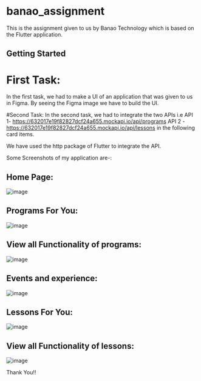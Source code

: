 # banao_assignment

This is the assignment given to us by Banao Technology which is based on the Flutter application.

## Getting Started

# First Task:
In the first task, we had to make a UI of an application that was given to us in Figma. By seeing the Figma image we have to build the UI.

#Second Task:
In the second task, we had to integrate the two APIs i.e
API 1- https://632017e19f82827dcf24a655.mockapi.io/api/programs
API 2 - https://632017e19f82827dcf24a655.mockapi.io/api/lessons
in the following card items.

We have used the http package of Flutter to integrate the API.

Some Screenshots of my application are-:

## Home Page:
![image](https://github.com/m-gaurav890/banao_task_1/assets/86715384/fed04aed-41c4-495a-94cd-891309ad5505)

## Programs For You:
![image](https://github.com/m-gaurav890/banao_task_1/assets/86715384/f4dd7b8a-6f40-4160-89f8-51b7a5cab759)

## View all Functionality of programs:
![image](https://github.com/m-gaurav890/banao_task_1/assets/86715384/8f27d003-1428-4b5c-9bf6-78ec7453189e)

## Events and experience:
![image](https://github.com/m-gaurav890/banao_task_1/assets/86715384/785dbf55-8e5c-4e99-9767-ac65194a2ebc)

## Lessons For You:
![image](https://github.com/m-gaurav890/banao_task_1/assets/86715384/7789099c-d90c-4e10-a44f-bf1e44235cdb)

## View all Functionality of lessons:
![image](https://github.com/m-gaurav890/banao_task_1/assets/86715384/87da9906-e143-44ba-b765-bfc3d77e2133)

Thank You!!

